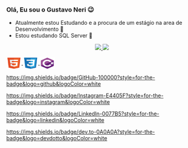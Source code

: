 ### Olá, Eu sou o Gustavo Neri 😉

- Atualmente estou Estudando e a procura de um estágio na area de Desenvolvimento 🤞
- Estou estudando SQL Server 🧠

<div align="center">
  <a href="https://github.com/GustavoNer1">
  <img height="180em" src="https://github-readme-stats.vercel.app/api?username=GustavoNer1&show_icons=true&theme=dark&include_all_commits=true&count_private=true"/>
  <img height="180em" src="https://github-readme-stats.vercel.app/api/top-langs/?username=GustavoNer1&layout=compact&langs_count=7&theme=dark"/>
</div>
  
  <div style="display: inline_block"><br>
  <img align="center" alt="Guuh-HTML" height="30" width="40" src="https://raw.githubusercontent.com/devicons/devicon/master/icons/html5/html5-original.svg">
  <img align="center" alt="Guuh-CSS" height="30" width="40" src="https://raw.githubusercontent.com/devicons/devicon/master/icons/css3/css3-original.svg">
  <img align="center" alt="Guuh-Csharp" height="30" width="40" src="https://raw.githubusercontent.com/devicons/devicon/master/icons/csharp/csharp-original.svg">
</div>
  
  https://img.shields.io/badge/GitHub-100000?style=for-the-badge&logo=github&logoColor=white
  
  https://img.shields.io/badge/Instagram-E4405F?style=for-the-badge&logo=instagram&logoColor=white 
  
  https://img.shields.io/badge/LinkedIn-0077B5?style=for-the-badge&logo=linkedin&logoColor=white
  
  https://img.shields.io/badge/dev.to-0A0A0A?style=for-the-badge&logo=devdotto&logoColor=white
  

  
  
